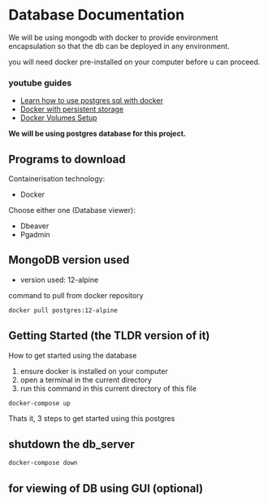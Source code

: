 # Database Documentation
We will be using mongodb with docker to provide environment encapsulation
so that the db can be deployed in any environment.

you will need docker pre-installed on your computer before u can proceed.

### youtube guides
- [Learn how to use postgres sql with docker](https://www.youtube.com/watch?v=A8dErdDMqb0)
- [Docker with persistent storage](https://www.youtube.com/watch?v=G3gnMSyX-XM&t=1s)
- [Docker Volumes Setup](https://www.youtube.com/watch?v=G-5c25DYnfI)

**We will be using postgres database for this project.**

## Programs to download
Containerisation technology:
- Docker

Choose either one (Database viewer):
- Dbeaver
- Pgadmin

## MongoDB version used
- version used: 12-alpine

command to pull from docker repository
```bash
docker pull postgres:12-alpine
```

## Getting Started (the TLDR version of it)

How to get started using the database

1. ensure docker is installed on your computer
2. open a terminal in the current directory
3. run this command in this current directory of this file

```bash
docker-compose up
```

Thats it, 3 steps to get started using this postgres

## shutdown the db_server
```bash
docker-compose down
```

## for viewing of DB using GUI (optional)


